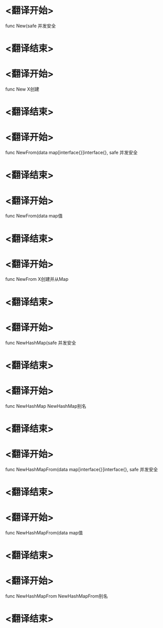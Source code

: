 
# <翻译开始>
func New(safe
并发安全
# <翻译结束>

# <翻译开始>
func New
X创建
# <翻译结束>

# <翻译开始>
func NewFrom(data map[interface{}]interface{}, safe
并发安全
# <翻译结束>

# <翻译开始>
func NewFrom(data
map值
# <翻译结束>

# <翻译开始>
func NewFrom
X创建并从Map
# <翻译结束>

# <翻译开始>
func NewHashMap(safe
并发安全
# <翻译结束>

# <翻译开始>
func NewHashMap
NewHashMap别名
# <翻译结束>

# <翻译开始>
func NewHashMapFrom(data map[interface{}]interface{}, safe
并发安全
# <翻译结束>

# <翻译开始>
func NewHashMapFrom(data
map值
# <翻译结束>

# <翻译开始>
func NewHashMapFrom
NewHashMapFrom别名
# <翻译结束>
